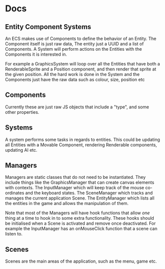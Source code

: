 Docs
====

Entity Component Systems
------------------------
An ECS makes use of Components to define the behavior of an Entity. The Component itself is just raw
data, The entity just a UUID and a list of Components. A System will perform actions on the Entities
with the Components it is interested in.

For example a GraphicsSystem will loop over all the Entities that have both a RenderableSprite and a
Position component, and then render that sprite at the given position. All the hard work is done in
the System and the Components just have the raw data such as colour, size, position etc


Components
----------
Currently these are just raw JS objects that include a "type", and some other properties.


Systems
-------
A system performs some tasks in regards to entities. This could be updating all Entities with a
Movable Component, rendering Renderable components, updating AI etc.


Managers
--------
Managers are static classes that do not need to be instantiated. They include things like the
GraphicsManager that can create canvas elements with contexts. The InputManager which will keep
track of the mouse co-ordinates and the keyboard states. The SceneManager which tracks and manages
the current application Scene. The EntityManager which lists all the entities in the game and allows
the manipulation of them.

Note that most of the Managers will have hook functions that allow *one* thing at a time to hook in
to some extra functionality. These hooks should be initialised when a Scene is activated and remove
once deactivated. For example the InputManager has an onMouseClick function that a scene can
listen to.


Scenes
------
Scenes are the main areas of the application, such as the menu, game etc.
